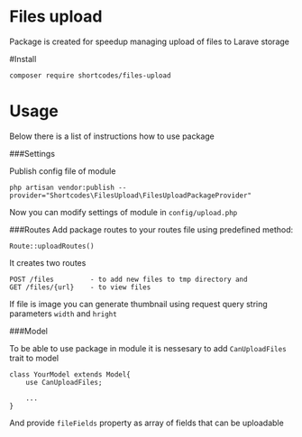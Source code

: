 # Files upload

Package is created for speedup managing upload of files to Larave storage

#Install

    composer require shortcodes/files-upload
    
# Usage

Below there is a list of instructions how to use package

###Settings

Publish config file of module 
    
    php artisan vendor:publish --provider="Shortcodes\FilesUpload\FilesUploadPackageProvider"
    
Now you can modify settings of module in ```config/upload.php```

###Routes
Add package routes to your routes file using predefined method:

    Route::uploadRoutes()


    
It creates two routes

    POST /files         - to add new files to tmp directory and
    GET /files/{url}    - to view files
    
If file is image you can generate thumbnail using request query string parameters ```width``` and ```hright```

###Model

To be able to use package in module it is nessesary to add ```CanUploadFiles``` trait to model

    class YourModel extends Model{
        use CanUploadFiles;
        
        ...
    }

And provide ```fileFields``` property as array of fields that can be uploadable